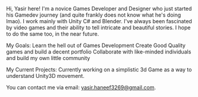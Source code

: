 Hi, Yasir here! I'm a novice Games Developer and Designer who just started his Gamedev journey (and quite frankly does not know what he's doing lmao). I work mainly with Unity C# and Blender. I've always been fascinated by video games and their ability to tell intricate and beautiful stories. I hope to do the same too, in the near future.

My Goals:
Learn the hell out of Games Development
Create Good Quality games and build a decent portfolio
Collaborate with like-minded individuals and build my own little community

My Current Projects:
Currently working on a simplistic 3d Game as a way to understand Unity3D movement.

You can contact me via email: yasir.haneef3269@gmail.com.

